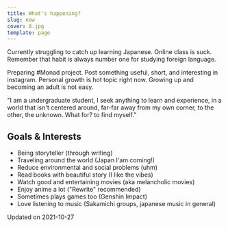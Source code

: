 ```yaml
---
title: What's happening?
slug: now
cover: 8.jpg
template: page
---
```


Currently struggling to catch up learning Japanese. Online class is suck. Remember that habit is always number one for studying foreign language.

Preparing #Monad project. Post something useful, short, and interesting in instagram. Personal growth is hot topic right now. Growing up and becoming an adult is not easy.

"I am a undergraduate student, I seek anything to learn and experience, in a world that isn't centered around, far-far away from my own corner, to the other, the unknown. What for? to find myself."

## Goals & Interests

- Being storyteller (through writing)
- Traveling around the world (Japan I'am coming!)
- Reduce environmental and social problems (uhm)
- Read books with beautiful story (I like the vibes)
- Watch good and entertaining movies (aka melancholic movies)
- Enjoy anime a lot ("Rewrite" recommended)
- Sometimes plays games too (Genshin Impact)
- Love listening to music (Sakamichi groups, japanese music in general)

Updated on 2021-10-27
